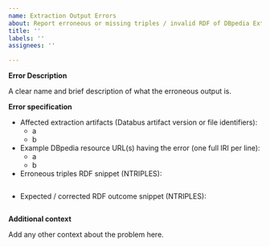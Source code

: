 ```yaml
---
name: Extraction Output Errors
about: Report erroneous or missing triples / invalid RDF of DBpedia Extraction
title: ''
labels: ''
assignees: ''

---
```


**Error Description**

A clear name and brief description of what the erroneous output is.

**Error specification**

- Affected extraction artifacts (Databus artifact version or file identifiers):
	- a
	- b
- Example DBpedia resource URL(s) having the error (one full IRI per line): 
	- a 
	- b
- Erroneous triples RDF snippet (NTRIPLES): 
  ``` 
  
  ``` 
- Expected / corrected RDF outcome snippet (NTRIPLES): 
  ``` 
  
  ```

**Additional context**

Add any other context about the problem here.
